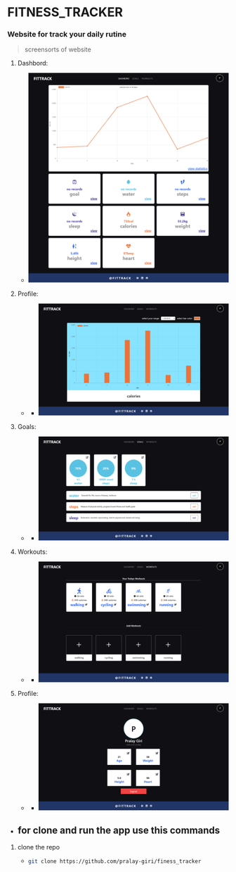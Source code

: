 # FITNESS_TRACKER

### Website for track your daily rutine

> screensorts of website

1. Dashbord:

    - ![Dashbord](./assets/dashbord.png)

2. Profile:
    -   - ![Dashbord](./assets/stat.png)
3. Goals:
    -   - ![Dashbord](./assets/goal.png)
4. Workouts:
    -   - ![Dashbord](./assets/workout.png)
5. Profile:
    -   - ![Dashbord](./assets/profile.png)

-   ## for clone and run the app use this commands

1. clone the repo

    - ```sh
      git clone https://github.com/pralay-giri/finess_tracker
      ```
